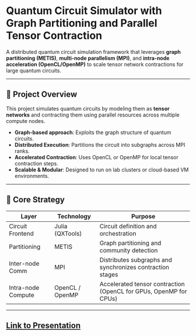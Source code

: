 # Quantum Circuit Simulator with Graph Partitioning and Parallel Tensor Contraction

A distributed quantum circuit simulation framework that leverages **graph partitioning (METIS)**, **multi-node parallelism (MPI)**, and **intra-node acceleration (OpenCL/OpenMP)** to scale tensor network contractions for large quantum circuits.

---

## 🚀 Project Overview

This project simulates quantum circuits by modeling them as **tensor networks** and contracting them using parallel resources across multiple compute nodes.

- **Graph-based approach**: Exploits the graph structure of quantum circuits.
- **Distributed Execution**: Partitions the circuit into subgraphs across MPI ranks.
- **Accelerated Contraction**: Uses OpenCL or OpenMP for local tensor contraction steps.
- **Scalable & Modular**: Designed to run on lab clusters or cloud-based VM environments.

---

## 🧠 Core Strategy

| Layer              | Technology         | Purpose                                                                 |
|-------------------|--------------------|-------------------------------------------------------------------------|
| Circuit Frontend  | Julia (QXTools)    | Circuit definition and orchestration                                   |
| Partitioning       | METIS              | Graph partitioning and community detection                             |
| Inter-node Comm   | MPI                | Distributes subgraphs and synchronizes contraction stages              |
| Intra-node Compute| OpenCL / OpenMP    | Accelerated tensor contraction (OpenCL for GPUs, OpenMP for CPUs)      |

---
## [Link to Presentation](https://docs.google.com/presentation/d/15YkYsFm8WkFIVgqzzwpQaJmRpNWMUCb37mfhM6RkPaM/edit?usp=sharing)

